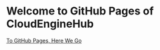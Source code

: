 # Welcome to GitHub Pages of CloudEngineHub

[To GitHub Pages, Here We Go](https://cloudenginehub.github.io/)

